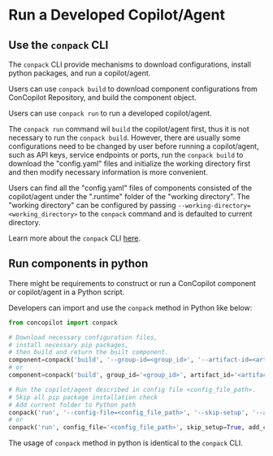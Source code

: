 # Run a Developed Copilot/Agent

## Use the `conpack` CLI

The `conpack` CLI provide mechanisms to download configurations, install python packages, and run a copilot/agent.

Users can use `conpack build` to download component configurations from ConCopilot Repository, and build the component object.

Users can use `conpack run` to run a developed copilot/agent.

The `conpack run` command wil `build` the copilot/agent first,
thus it is not necessary to run the `conpack build`.
However, there are usually some configurations need to be changed by user before running a copilot/agent,
such as API keys, service endpoints or ports,
run the `conpack build` to download the "config.yaml" files and initialize the working directory first and then modify necessary information is more convenient.

Users can find all the "config.yaml" files of components consisted of the copilot/agent under the ".runtime" folder of the "working directory".
The "working directory" can be configured by passing `--working-directory=<working_directory>` to the `conpack` command and is defaulted to current directory.

Learn more about the `conpack` CLI [here](../build_&_deploy/conpack.md).

## Run components in python

There might be requirements to construct or run a ConCopilot component or copilot/agent in a Python script.

Developers can import and use the `conpack` method in Python like below:

```python
from concopilot import conpack

# Download necessary configuration files,
# install necessary pip packages,
# then build and return the built component.
component=conpack('build', '--group-id=<group_id>', '--artifact-id=<artifact_id>', '--version=version')
# or
component=conpack('build', group_id='<group_id>', artifact_id='<artifact_id>', version='version')

# Run the copilot/agent described in config file <config_file_path>.
# Skip all pip package installation check
# Add current folder to Python path
conpack('run', '--config-file=<config_file_path>', '--skip-setup', '--add-current-folder-to-path')
# or
conpack('run', config_file='<config_file_path>', skip_setup=True, add_current_folder_to_path=True)
```

The usage of `conpack` method in python is identical to the `conpack` CLI.
